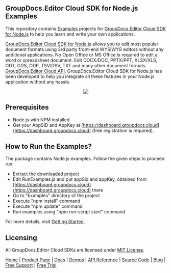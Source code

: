 ## GroupDocs.Editor Cloud SDK for Node.js Examples
This repository contains [Examples](Examples) projects for [GroupDocs.Editor Cloud SDK for Node.js](https://github.com/groupdocs-editor-cloud/groupdocs-editor-cloud-node) to help you learn and write your own applications.


[GroupDocs.Editor Cloud SDK for Node.js](https://products.groupdocs.cloud/editor/nodejs) allows you to edit most popular document formats using 3rd party front-end WYSIWYG editors without any additional applications. No Open Office or MS Office is required to edit a word or spreadsheet document. Edit DOCX/DOC, PPTX/PPT, XLSX/XLS, ODT, ODS, ODP, TSV/DSV, TXT and many other document formats.
[GroupDocs.Editor Cloud API](https://products.groupdocs.cloud/editor). GroupDocs.Editor Cloud SDK for Node.js has been developed to help you integrate all these features in your Node.js application without any hassle.

<p align="center">
  <a title="Download complete GroupDocs.Editor Cloud SDK Node.js Example source code" href="https://github.com/groupdocs-editor-cloud/groupdocs-editor-cloud-node-samples/archive/master.zip">
	<img src="https://raw.github.com/AsposeExamples/java-examples-dashboard/master/images/downloadZip-Button-Large.png" />
  </a>
</p>

## Prerequisites

+ Node.js with NPM installed
+ Get your AppSID and AppKey at [https://dashboard.groupdocs.cloud](https://dashboard.groupdocs.cloud) (free registration is required).

## How to Run the Examples?

The package contains Node.js examples. Follow the given steps to proceed run:

* Extract the downloaded project
* Edit RunExamples.js and put appSid and appKey, obtained from [https://dashboard.groupdocs.cloud](https://dashboard.groupdocs.cloud) there
* Go to "Examples" directory of the project
* Execute "npm install" command
* Execute "npm update" command
* Run examples using "npm run-script start" command

For more details, visit  [Getting Started](https://docs.groupdocs.cloud/display/editorcloud/Getting+Started).

## Licensing
All GroupDocs.Editor Cloud SDKs are licensed under [MIT License](LICENSE).

[Home](https://www.groupdocs.cloud/) | [Product Page](https://products.groupdocs.cloud/editor/nodejs) | [Docs](https://docs.groupdocs.cloud/editor/) | [Demos](https://products.groupdocs.app/editor/family) | [API Reference](https://apireference.groupdocs.cloud/editor/) | [Source Code](https://github.com/groupdocs-editor-cloud/groupdocs-editor-cloud-node) | [Blog](https://blog.groupdocs.cloud/category/editor/) | [Free Support](https://forum.groupdocs.cloud/c/editor) | [Free Trial](https://purchase.groupdocs.cloud/trial)

